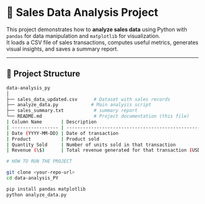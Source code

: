 # 🛒 Sales Data Analysis Project

This project demonstrates how to **analyze sales data** using Python with `pandas` for data manipulation and `matplotlib` for visualization.  
It loads a CSV file of sales transactions, computes useful metrics, generates visual insights, and saves a summary report.

---

## 📂 Project Structure

```bash
data-analysis_py
│
├── sales_data_updated.csv      # Dataset with sales records
├── analyze_data.py            # Main analysis script
├── sales_summary.txt           # summary report
└── README.md                   # Project documentation (this file)
| Column Name       | Description                                        | Example            |
| ----------------- | -------------------------------------------------- | ------------------ |
| Date (YYYY-MM-DD) | Date of transaction                                | `2024-01-01`       |
| Product           | Product sold                                       | `Cordyceps Coffee` |
| Quantity Sold     | Number of units sold in that transaction           | `25`               |
| Revenue (\$)      | Total revenue generated for that transaction (USD) | `125.50`           |

# HOW TO RUN THE PROJECT  

git clone <your-repo-url>
cd data-analysis_PY

pip install pandas matplotlib
python analyze_data.py

